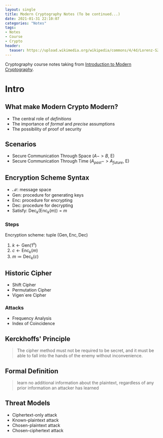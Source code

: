 ```yaml
---
layout: single
title: Modern Cryptography Notes (To be continued...)
date: 2021-01-31 22:10:07
categories: "Notes"
tags:
- Notes
- Course
- Crypto
header:
  teaser: https://upload.wikimedia.org/wikipedia/commons/4/4d/Lorenz-SZ42-2.jpg
---
```


Cryptography course notes taking from [Introduction to Modern Cryptography](http://www.cs.umd.edu/~jkatz/imc.html).

# Intro

## What make Modern Crypto **Modern**?

- The central role of *definitions*
- The importance of *formal* and *precise* assumptions
- The possibility of proof of security

## Scenarios

- Secure Communication Through Space ($A -> B$, E)
- Secure Communication Through Time ($A_{past} -> A_{future}$, E)

## Encryption Scheme Syntax

- $\mathcal{M}$: message space
- $\mathsf{Gen}$: procedure for generating keys
- $\mathsf{Enc}$: procedure for encrypting
- $\mathsf{Dec}$: procedure for decrypting
- Satisfy: $\mathsf{Dec}_k (\mathsf{Enc}_k (m)) = m$

### Steps

Encryption scheme: tuple $(\mathsf{Gen}, \mathsf{Enc}, \mathsf{Dec})$
1. $k \leftarrow \mathsf{Gen}(1^n)$ 
2. $c \leftarrow \mathsf{Enc}_k (m)$
3. $m \coloneqq \mathsf{Dec}_k(c)$

## Historic Cipher

- Shift Cipher
- Permutation Cipher
- Vigen`ere Cipher

### Attacks

- Frequency Analysis
- Index of Coincidence

## Kerckhoffs' Principle

> The cipher method must not be required to be secret, and it must be able to fall into the hands of the enemy without inconvenience.

## Formal Definition

> learn no additional information about the plaintext, regardless of any prior information an attacker has learned

## Threat Models

- Ciphertext-only attack
- Known-plaintext attack
- Chosen-plaintext attack
- Chosen-ciphertext attack

